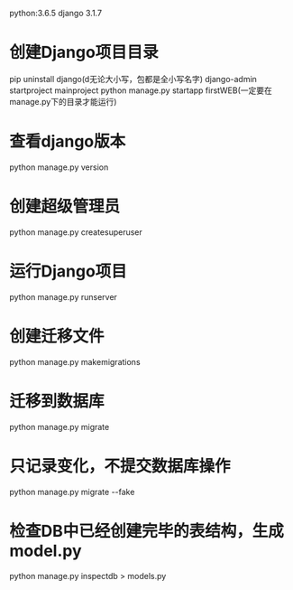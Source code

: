 python:3.6.5
django 3.1.7

# 创建Django项目目录
pip uninstall django(d无论大小写，包都是全小写名字)
django-admin startproject mainproject
python manage.py startapp firstWEB(一定要在manage.py下的目录才能运行)

# 查看django版本
python manage.py version

# 创建超级管理员
python manage.py createsuperuser

# 运行Django项目
python manage.py runserver

# 创建迁移文件
python manage.py makemigrations

# 迁移到数据库
python manage.py migrate

# 只记录变化，不提交数据库操作
python manage.py migrate --fake    

# 检查DB中已经创建完毕的表结构，生成model.py
python manage.py inspectdb > models.py 
